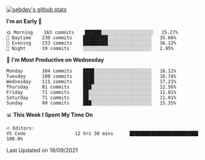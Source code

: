 [![sebdev's github stats](https://github-readme-stats.vercel.app/api?username=sebdeveloper6952&theme=vue-dark)](https://github.com/anuraghazra/github-readme-stats)
<!--START_SECTION:waka-->
**I'm an Early 🐤** 

```text
🌞 Morning    163 commits    ██████░░░░░░░░░░░░░░░░░░░   25.27% 
🌆 Daytime    230 commits    █████████░░░░░░░░░░░░░░░░   35.66% 
🌃 Evening    233 commits    █████████░░░░░░░░░░░░░░░░   36.12% 
🌙 Night      19 commits     ░░░░░░░░░░░░░░░░░░░░░░░░░   2.95%

```
📅 **I'm Most Productive on Wednesday** 

```text
Monday       104 commits    ████░░░░░░░░░░░░░░░░░░░░░   16.12% 
Tuesday      108 commits    ████░░░░░░░░░░░░░░░░░░░░░   16.74% 
Wednesday    111 commits    ████░░░░░░░░░░░░░░░░░░░░░   17.21% 
Thursday     81 commits     ███░░░░░░░░░░░░░░░░░░░░░░   12.56% 
Friday       71 commits     ██░░░░░░░░░░░░░░░░░░░░░░░   11.01% 
Saturday     71 commits     ██░░░░░░░░░░░░░░░░░░░░░░░   11.01% 
Sunday       99 commits     ███░░░░░░░░░░░░░░░░░░░░░░   15.35%

```


📊 **This Week I Spent My Time On** 

```text
🔥 Editors: 
VS Code                  12 hrs 30 mins      █████████████████████████   100.0%

```


 Last Updated on 19/09/2021
<!--END_SECTION:waka-->
